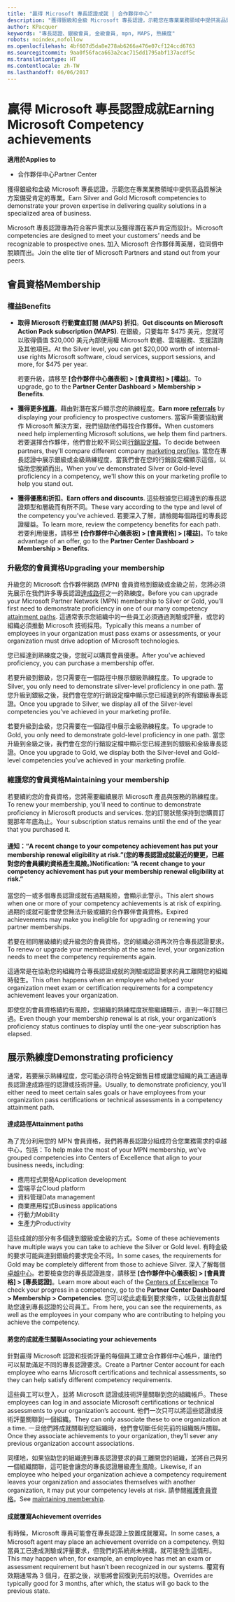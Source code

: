 ```yaml
---
title: "贏得 Microsoft 專長認證成就 | 合作夥伴中心"
description: "獲得銀級和金級 Microsoft 專長認證，示範您在專業業務領域中提供高品質解決方案備受肯定的專業"
author: KPacquer
keywords: "專長認證、銀級會員, 金級會員, mpn, MAPS, 熟練度"
robots: noindex,nofollow
ms.openlocfilehash: 4bf607d5da8e278ab6266a476e07cf124ccd6763
ms.sourcegitcommit: 9aa0f56faca663a2cac715dd1795abf137acdf5c
ms.translationtype: HT
ms.contentlocale: zh-TW
ms.lasthandoff: 06/06/2017
---
```

# <a name="earning-microsoft-competency-achievements"></a><span data-ttu-id="5c642-104">贏得 Microsoft 專長認證成就</span><span class="sxs-lookup"><span data-stu-id="5c642-104">Earning Microsoft Competency achievements</span></span>

**<span data-ttu-id="5c642-105">適用於</span><span class="sxs-lookup"><span data-stu-id="5c642-105">Applies to</span></span>**

-  <span data-ttu-id="5c642-106">合作夥伴中心</span><span class="sxs-lookup"><span data-stu-id="5c642-106">Partner Center</span></span>

<span data-ttu-id="5c642-107">獲得銀級和金級 Microsoft 專長認證，示範您在專業業務領域中提供高品質解決方案備受肯定的專業。</span><span class="sxs-lookup"><span data-stu-id="5c642-107">Earn Silver and Gold Microsoft competencies to demonstrate your proven expertise in delivering quality solutions in a specialized area of business.</span></span> 

<span data-ttu-id="5c642-108">Microsoft 專長認證專為符合客戶需求以及獲得潛在客戶肯定而設計。</span><span class="sxs-lookup"><span data-stu-id="5c642-108">Microsoft competencies are designed to meet your customers’ needs and be recognizable to prospective ones.</span></span> <span data-ttu-id="5c642-109">加入 Microsoft 合作夥伴菁英層，從同儕中脫穎而出。</span><span class="sxs-lookup"><span data-stu-id="5c642-109">Join the elite tier of Microsoft Partners and stand out from your peers.</span></span>

## <a name="membership"></a><span data-ttu-id="5c642-110">會員資格</span><span class="sxs-lookup"><span data-stu-id="5c642-110">Membership</span></span>

### <a name="benefits"></a><span data-ttu-id="5c642-111">權益</span><span class="sxs-lookup"><span data-stu-id="5c642-111">Benefits</span></span>
*  <span data-ttu-id="5c642-112">**取得 Microsoft 行動寶盒訂閱 (MAPS) 折扣**。</span><span class="sxs-lookup"><span data-stu-id="5c642-112">**Get discounts on Microsoft Action Pack subscription (MAPS)**.</span></span> <span data-ttu-id="5c642-113">在銀級，只要每年 $475 美元，您就可以取得價值 $20,000 美元內部使用權 Microsoft 軟體、雲端服務、支援諮詢及其他項目。</span><span class="sxs-lookup"><span data-stu-id="5c642-113">At the Silver level, you can get $20,000 worth of internal-use rights Microsoft software, cloud services, support sessions, and more, for $475 per year.</span></span>

   <span data-ttu-id="5c642-114">若要升級，請移至 **\[合作夥伴中心儀表板\] > \[會員資格\] > \[權益\]**。</span><span class="sxs-lookup"><span data-stu-id="5c642-114">To upgrade, go to the **Partner Center Dashboard > Membership > Benefits**.</span></span>

*  <span data-ttu-id="5c642-115">**獲得更多[推薦](referrals.md)**，藉由對潛在客戶顯示您的熟練程度。</span><span class="sxs-lookup"><span data-stu-id="5c642-115">**Earn more [referrals](referrals.md)** by displaying your proficiency to prospective customers.</span></span> <span data-ttu-id="5c642-116">當客戶需要協助實作 Microsoft 解決方案，我們協助他們尋找合作夥伴。</span><span class="sxs-lookup"><span data-stu-id="5c642-116">When customers need help implementing Microsoft solutions, we help them find partners.</span></span> <span data-ttu-id="5c642-117">若要選擇合作夥伴，他們會比較不同公司[行銷設定檔](create-a-marketing-profile.md)。</span><span class="sxs-lookup"><span data-stu-id="5c642-117">To decide between partners, they'll compare different company [marketing profiles](create-a-marketing-profile.md).</span></span> <span data-ttu-id="5c642-118">當您在專長認證中展示銀級或金級熟練程度，當我們會在您的行銷設定檔顯示這個，以協助您脫穎而出。</span><span class="sxs-lookup"><span data-stu-id="5c642-118">When you've demonstrated Silver or Gold-level proficiency in a competency, we'll show this on your marketing profile to help you stand out.</span></span>

*  <span data-ttu-id="5c642-119">**獲得優惠和折扣**。</span><span class="sxs-lookup"><span data-stu-id="5c642-119">**Earn offers and discounts**.</span></span> <span data-ttu-id="5c642-120">這些根據您已經達到的專長認證類型和層級而有所不同。</span><span class="sxs-lookup"><span data-stu-id="5c642-120">These vary according to the type and level of the competency you’ve achieved.</span></span> <span data-ttu-id="5c642-121">若要深入了解，請檢閱每個路徑的專長認證權益。</span><span class="sxs-lookup"><span data-stu-id="5c642-121">To learn more, review the competency benefits for each path.</span></span> <span data-ttu-id="5c642-122">若要利用優惠，請移至 **\[合作夥伴中心儀表板\] > \[會員資格\] > \[權益\]**。</span><span class="sxs-lookup"><span data-stu-id="5c642-122">To take advantage of an offer, go to the **Partner Center Dashboard > Membership > Benefits**.</span></span>

### <a name="upgrading-your-membership"></a><span data-ttu-id="5c642-123">升級您的會員資格</span><span class="sxs-lookup"><span data-stu-id="5c642-123">Upgrading your membership</span></span>

<span data-ttu-id="5c642-124">升級您的 Microsoft 合作夥伴網路 (MPN) 會員資格到銀級或金級之前，您將必須先展示在我們許多專長認證[達成路徑](#attainment_paths)之一的熟練度。</span><span class="sxs-lookup"><span data-stu-id="5c642-124">Before you can upgrade your Microsoft Partner Network (MPN) membership to Silver or Gold, you’ll first need to demonstrate proficiency in one of our many competency [attainment paths](#attainment_paths).</span></span> <span data-ttu-id="5c642-125">這通常表示您組織中的一些員工必須通過測驗或評量，或您的組織必須推動 Microsoft 技術採用。</span><span class="sxs-lookup"><span data-stu-id="5c642-125">Typically this means a number of employees in your organization must pass exams or assessments, or your organization must drive adoption of Microsoft technologies.</span></span> 

<span data-ttu-id="5c642-126">您已經達到熟練度之後，您就可以購買會員優惠。</span><span class="sxs-lookup"><span data-stu-id="5c642-126">After you've achieved proficiency, you can purchase a membership offer.</span></span>

<span data-ttu-id="5c642-127">若要升級到銀級，您只需要在一個路徑中展示銀級熟練程度。</span><span class="sxs-lookup"><span data-stu-id="5c642-127">To upgrade to Silver, you only need to demonstrate silver-level proficiency in one path.</span></span> <span data-ttu-id="5c642-128">當您升級到銀級之後，我們會在您的行銷設定檔中顯示您已經達到的所有銀級專長認證。</span><span class="sxs-lookup"><span data-stu-id="5c642-128">Once you upgrade to Silver, we display all of the Silver-level competencies you’ve achieved in your marketing profile.</span></span> 

<span data-ttu-id="5c642-129">若要升級到金級，您只需要在一個路徑中展示金級熟練程度。</span><span class="sxs-lookup"><span data-stu-id="5c642-129">To upgrade to Gold, you only need to demonstrate gold-level proficiency in one path.</span></span> <span data-ttu-id="5c642-130">當您升級到金級之後，我們會在您的行銷設定檔中顯示您已經達到的銀級和金級專長認證。</span><span class="sxs-lookup"><span data-stu-id="5c642-130">Once you upgrade to Gold, we display both the Silver-level and Gold-level competencies you’ve achieved in your marketing profile.</span></span> 

### <span data-ttu-id="5c642-131"><a href="" id="maintaining_membership"></a>維護您的會員資格</span><span class="sxs-lookup"><span data-stu-id="5c642-131"><a href="" id="maintaining_membership"></a>Maintaining your membership</span></span>

<span data-ttu-id="5c642-132">若要續約您的會員資格，您將需要繼續展示 Microsoft 產品與服務的熟練程度。</span><span class="sxs-lookup"><span data-stu-id="5c642-132">To renew your membership, you’ll need to continue to demonstrate proficiency in Microsoft products and services.</span></span> <span data-ttu-id="5c642-133">您的訂閱狀態保持到您購買訂閱那年年底為止。</span><span class="sxs-lookup"><span data-stu-id="5c642-133">Your subscription status remains until the end of the year that you purchased it.</span></span>

#### <a name="notification-a-recent-change-to-your-competency-achievement-has-put-your-membership-renewal-eligibility-at-risk"></a><span data-ttu-id="5c642-134">通知：“A recent change to your competency achievement has put your membership renewal eligibility at risk.”(您的專長認證成就最近的變更，已經對您的會員續約資格產生風險。)</span><span class="sxs-lookup"><span data-stu-id="5c642-134">Notification: “A recent change to your competency achievement has put your membership renewal eligibility at risk.”</span></span>

<span data-ttu-id="5c642-135">當您的一或多個專長認證成就有過期風險，會顯示此警示。</span><span class="sxs-lookup"><span data-stu-id="5c642-135">This alert shows when one or more of your competency achievements is at risk of expiring.</span></span> <span data-ttu-id="5c642-136">過期的成就可能會使您無法升級或續約合作夥伴會員資格。</span><span class="sxs-lookup"><span data-stu-id="5c642-136">Expired achievements may make you ineligible for upgrading or renewing your partner memberships.</span></span> 

<span data-ttu-id="5c642-137">若要在相同層級續約或升級您的會員資格，您的組織必須再次符合專長認證要求。</span><span class="sxs-lookup"><span data-stu-id="5c642-137">To renew or upgrade your membership at the same level, your organization needs to meet the competency requirements again.</span></span>

<span data-ttu-id="5c642-138">這通常是在協助您的組織符合專長認證成就的測驗或認證要求的員工離開您的組織時發生。</span><span class="sxs-lookup"><span data-stu-id="5c642-138">This often happens when an employee who helped your organization meet exam or certification requirements for a competency achievement leaves your organization.</span></span> 

<span data-ttu-id="5c642-139">即使您的會員資格續約有風險，您組織的熟練程度狀態繼續顯示，直到一年訂閱已過。</span><span class="sxs-lookup"><span data-stu-id="5c642-139">Even though your membership renewal is at risk, your organization’s proficiency status continues to display until the one-year subscription has elapsed.</span></span>


## <a name="demonstrating-proficiency"></a><span data-ttu-id="5c642-140">展示熟練度</span><span class="sxs-lookup"><span data-stu-id="5c642-140">Demonstrating proficiency</span></span>

<span data-ttu-id="5c642-141">通常，若要展示熟練程度，您可能必須符合特定銷售目標或讓您組織的員工通過專長認證達成路徑的認證或技術評量。</span><span class="sxs-lookup"><span data-stu-id="5c642-141">Usually, to demonstrate proficiency, you’ll either need to meet certain sales goals or have employees from your organization pass certifications or technical assessments in a competency attainment path.</span></span>

#### <span data-ttu-id="5c642-142"><a href="" id="attainment_paths"></a>達成路徑</span><span class="sxs-lookup"><span data-stu-id="5c642-142"><a href="" id="attainment_paths"></a>Attainment paths</span></span>

<span data-ttu-id="5c642-143">為了充分利用您的 MPN 會員資格，我們將專長認證分組成符合您業務需求的卓越中心，包括：</span><span class="sxs-lookup"><span data-stu-id="5c642-143">To help make the most of your MPN membership, we've grouped competencies into Centers of Excellence that align to your business needs, including:</span></span>

*  <span data-ttu-id="5c642-144">應用程式開發</span><span class="sxs-lookup"><span data-stu-id="5c642-144">Application development</span></span>
*  <span data-ttu-id="5c642-145">雲端平台</span><span class="sxs-lookup"><span data-stu-id="5c642-145">Cloud platform</span></span>
*  <span data-ttu-id="5c642-146">資料管理</span><span class="sxs-lookup"><span data-stu-id="5c642-146">Data management</span></span>
*  <span data-ttu-id="5c642-147">商業應用程式</span><span class="sxs-lookup"><span data-stu-id="5c642-147">Business applications</span></span>
*  <span data-ttu-id="5c642-148">行動力</span><span class="sxs-lookup"><span data-stu-id="5c642-148">Mobility</span></span>
*  <span data-ttu-id="5c642-149">生產力</span><span class="sxs-lookup"><span data-stu-id="5c642-149">Productivity</span></span>

<span data-ttu-id="5c642-150">這些成就的部分有多個達到銀級或金級的方式。</span><span class="sxs-lookup"><span data-stu-id="5c642-150">Some of these achievements have multiple ways you can take to achieve the Silver or Gold level.</span></span> <span data-ttu-id="5c642-151">有時金級的要求可能與達到銀級的要求完全不同。</span><span class="sxs-lookup"><span data-stu-id="5c642-151">In some cases, the requirements for Gold may be completely different from those to achieve Silver.</span></span>
<span data-ttu-id="5c642-152">深入了解每個[卓越中心](https://partner.microsoft.com/membership/competencies)。若要檢查您的專長認證進度，請移至 **\[合作夥伴中心儀表板\] > \[會員資格\] > \[專長認證\]**。</span><span class="sxs-lookup"><span data-stu-id="5c642-152">Learn more about each of the [Centers of Excellence](https://partner.microsoft.com/membership/competencies) To check your progress in a competency, go to the **Partner Center Dashboard > Membership > Competencies**.</span></span> <span data-ttu-id="5c642-153">您可以從此處看到要求條件，以及做出貢獻幫助您達到專長認證的公司員工。</span><span class="sxs-lookup"><span data-stu-id="5c642-153">From here, you can see the requirements, as well as the employees in your company who are contributing to helping you achieve the competency.</span></span>

#### <span data-ttu-id="5c642-154"><a href="" id="associating_achievements"></a>將您的成就產生關聯</span><span class="sxs-lookup"><span data-stu-id="5c642-154"><a href="" id="associating_achievements"></a>Associating your achievements</span></span>

<span data-ttu-id="5c642-155">針對贏得 Microsoft 認證和技術評量的每個員工建立合作夥伴中心帳戶，讓他們可以幫助滿足不同的專長認證要求。</span><span class="sxs-lookup"><span data-stu-id="5c642-155">Create a Partner Center account for each employee who earns Microsoft certifications and technical assessments, so they can help satisfy different competency requirements.</span></span>

<span data-ttu-id="5c642-156">這些員工可以登入，並將 Microsoft 認證或技術評量關聯到您的組織帳戶。</span><span class="sxs-lookup"><span data-stu-id="5c642-156">These employees can log in and associate Microsoft certifications or technical assessments to your organization’s account.</span></span> <span data-ttu-id="5c642-157">他們一次只可以將這些認證或技術評量關聯到一個組織。</span><span class="sxs-lookup"><span data-stu-id="5c642-157">They can only associate these to one organization at a time.</span></span> <span data-ttu-id="5c642-158">一旦他們將成就關聯到您組織時，他們會切斷任何先前的組織帳戶關聯。</span><span class="sxs-lookup"><span data-stu-id="5c642-158">Once they associate achievements to your organization, they’ll sever any previous organization account associations.</span></span>

<span data-ttu-id="5c642-159">同樣地，如果協助您的組織達到專長認證要求的員工離開您的組織，並將自己與另一個組織關聯，這可能會讓您的專長認證層級產生風險。</span><span class="sxs-lookup"><span data-stu-id="5c642-159">Likewise, if an employee who helped your organization achieve a competency requirement leaves your organization and associates themselves with another organization, it may put your competency levels at risk.</span></span> <span data-ttu-id="5c642-160">請參閱[維護會員資格](#maintaining_membership)。</span><span class="sxs-lookup"><span data-stu-id="5c642-160">See [maintaining membership](#maintaining_membership).</span></span>

#### <span data-ttu-id="5c642-161"><a href="" id="#achievement_override"></a>成就覆寫</span><span class="sxs-lookup"><span data-stu-id="5c642-161"><a href="" id="#achievement_override"></a>Achievement overrides</span></span>

<span data-ttu-id="5c642-162">有時候，Microsoft 專員可能會在專長認證上放置成就覆寫。</span><span class="sxs-lookup"><span data-stu-id="5c642-162">In some cases, a Microsoft agent may place an achievement override on a competency.</span></span> <span data-ttu-id="5c642-163">例如當員工已達成測驗或評量要求，但我們的系統尚未辨識，就可能發生這情形。</span><span class="sxs-lookup"><span data-stu-id="5c642-163">This may happen when, for example, an employee has met an exam or assessment requirement but hasn’t been recognized in our systems.</span></span> <span data-ttu-id="5c642-164">覆寫有效期通常為 3 個月，在那之後，狀態將會回復到先前的狀態。</span><span class="sxs-lookup"><span data-stu-id="5c642-164">Overrides are typically good for 3 months, after which, the status will go back to the previous state.</span></span> 
